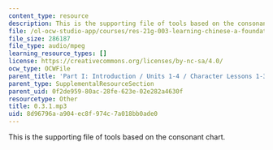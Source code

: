 ```yaml
---
content_type: resource
description: This is the supporting file of tools based on the consonant chart.
file: /ol-ocw-studio-app/courses/res-21g-003-learning-chinese-a-foundation-course-in-mandarin-spring-2011/8d96796aa904ec8f974c7a018bb0ade0_0.3.1.mp3
file_size: 286187
file_type: audio/mpeg
learning_resource_types: []
license: https://creativecommons.org/licenses/by-nc-sa/4.0/
ocw_type: OCWFile
parent_title: 'Part I: Introduction / Units 1-4 / Character Lessons 1-3'
parent_type: SupplementalResourceSection
parent_uid: 0f2de959-80ac-28fe-623e-02e282a4630f
resourcetype: Other
title: 0.3.1.mp3
uid: 8d96796a-a904-ec8f-974c-7a018bb0ade0
---
```

This is the supporting file of tools based on the consonant chart.